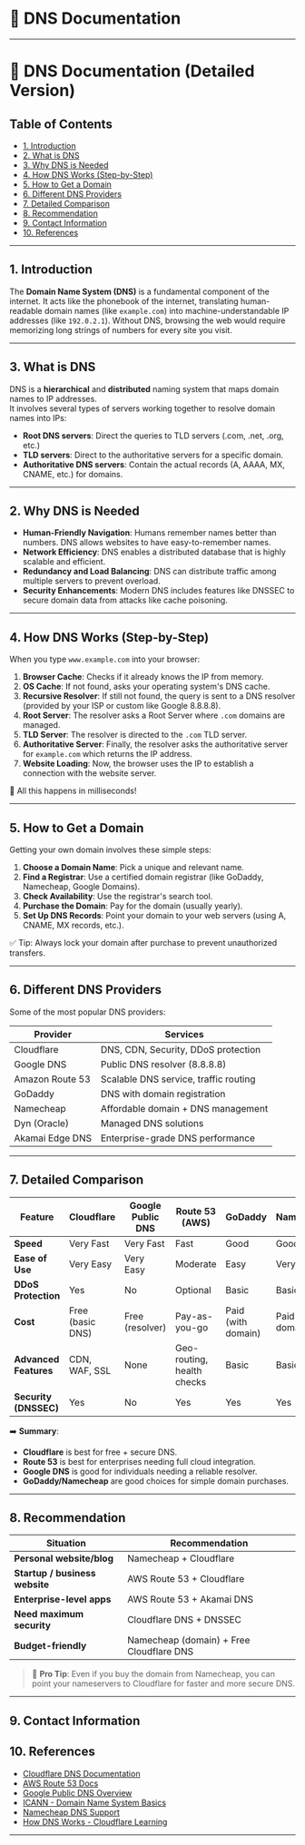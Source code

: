 # 📄 DNS Documentation 

---
# 📄 DNS Documentation (Detailed Version)

## Table of Contents
- [1. Introduction](#introduction)
- [2. What is DNS](#what-is-dns)
- [3. Why DNS is Needed](#why-dns-is-needed)
- [4. How DNS Works (Step-by-Step)](#how-dns-works-step-by-step)
- [5. How to Get a Domain](#how-to-get-a-domain)
- [6. Different DNS Providers](#different-dns-providers)
- [7. Detailed Comparison](#detailed-comparison)
- [8. Recommendation](#recommendation)
- [9. Contact Information](#contact-information)
- [10. References](#references)

---


## 1. Introduction

The **Domain Name System (DNS)** is a fundamental component of the internet. It acts like the phonebook of the internet, translating human-readable domain names (like `example.com`) into machine-understandable IP addresses (like `192.0.2.1`). Without DNS, browsing the web would require memorizing long strings of numbers for every site you visit.

---

## 3. What is DNS

DNS is a **hierarchical** and **distributed** naming system that maps domain names to IP addresses.  
It involves several types of servers working together to resolve domain names into IPs:

- **Root DNS servers**: Direct the queries to TLD servers (.com, .net, .org, etc.)
- **TLD servers**: Direct to the authoritative servers for a specific domain.
- **Authoritative DNS servers**: Contain the actual records (A, AAAA, MX, CNAME, etc.) for domains.

---

## 2. Why DNS is Needed

- **Human-Friendly Navigation**: Humans remember names better than numbers. DNS allows websites to have easy-to-remember names.
- **Network Efficiency**: DNS enables a distributed database that is highly scalable and efficient.
- **Redundancy and Load Balancing**: DNS can distribute traffic among multiple servers to prevent overload.
- **Security Enhancements**: Modern DNS includes features like DNSSEC to secure domain data from attacks like cache poisoning.

---



## 4. How DNS Works (Step-by-Step)

When you type `www.example.com` into your browser:

1. **Browser Cache**: Checks if it already knows the IP from memory.
2. **OS Cache**: If not found, asks your operating system's DNS cache.
3. **Recursive Resolver**: If still not found, the query is sent to a DNS resolver (provided by your ISP or custom like Google 8.8.8.8).
4. **Root Server**: The resolver asks a Root Server where `.com` domains are managed.
5. **TLD Server**: The resolver is directed to the `.com` TLD server.
6. **Authoritative Server**: Finally, the resolver asks the authoritative server for `example.com` which returns the IP address.
7. **Website Loading**: Now, the browser uses the IP to establish a connection with the website server.

📍 All this happens in milliseconds!

---

## 5. How to Get a Domain

Getting your own domain involves these simple steps:

1. **Choose a Domain Name**: Pick a unique and relevant name.
2. **Find a Registrar**: Use a certified domain registrar (like GoDaddy, Namecheap, Google Domains).
3. **Check Availability**: Use the registrar's search tool.
4. **Purchase the Domain**: Pay for the domain (usually yearly).
5. **Set Up DNS Records**: Point your domain to your web servers (using A, CNAME, MX records, etc.).

✅ Tip: Always lock your domain after purchase to prevent unauthorized transfers.

---

## 6. Different DNS Providers

Some of the most popular DNS providers:

| Provider          | Services                              |
|-------------------|---------------------------------------|
| Cloudflare        | DNS, CDN, Security, DDoS protection   |
| Google DNS        | Public DNS resolver (8.8.8.8)         |
| Amazon Route 53   | Scalable DNS service, traffic routing |
| GoDaddy           | DNS with domain registration          |
| Namecheap         | Affordable domain + DNS management    |
| Dyn (Oracle)      | Managed DNS solutions                 |
| Akamai Edge DNS   | Enterprise-grade DNS performance      |

---

## 7. Detailed Comparison

| Feature           | Cloudflare        | Google Public DNS | Route 53 (AWS)   | GoDaddy           | Namecheap        |
|-------------------|-------------------|-------------------|------------------|-------------------|------------------|
| **Speed**         | Very Fast          | Very Fast          | Fast             | Good              | Good             |
| **Ease of Use**   | Very Easy          | Very Easy          | Moderate         | Easy              | Very Easy        |
| **DDoS Protection** | Yes               | No                | Optional         | Basic             | Basic            |
| **Cost**          | Free (basic DNS)   | Free (resolver)    | Pay-as-you-go    | Paid (with domain) | Paid (with domain)|
| **Advanced Features** | CDN, WAF, SSL   | None              | Geo-routing, health checks | Basic | Basic |
| **Security (DNSSEC)** | Yes             | No                | Yes              | Yes               | Yes              |

➡️ **Summary**:  
- **Cloudflare** is best for free + secure DNS.
- **Route 53** is best for enterprises needing full cloud integration.
- **Google DNS** is good for individuals needing a reliable resolver.
- **GoDaddy/Namecheap** are good choices for simple domain purchases.

---

## 8. Recommendation

| Situation                     | Recommendation        |
|--------------------------------|------------------------|
| **Personal website/blog**     | Namecheap + Cloudflare |
| **Startup / business website**| AWS Route 53 + Cloudflare |
| **Enterprise-level apps**     | AWS Route 53 + Akamai DNS |
| **Need maximum security**     | Cloudflare DNS + DNSSEC |
| **Budget-friendly**           | Namecheap (domain) + Free Cloudflare DNS |

> 🚀 **Pro Tip**: Even if you buy the domain from Namecheap, you can point your nameservers to Cloudflare for faster and more secure DNS.

---

## 9. Contact Information



## 10. References

- [Cloudflare DNS Documentation](https://developers.cloudflare.com/dns/)
- [AWS Route 53 Docs](https://docs.aws.amazon.com/route53/)
- [Google Public DNS Overview](https://developers.google.com/speed/public-dns)
- [ICANN - Domain Name System Basics](https://www.icann.org/resources/pages/what-2012-02-25-en)
- [Namecheap DNS Support](https://www.namecheap.com/support/knowledgebase/category/223/dns/)
- [How DNS Works - Cloudflare Learning](https://www.cloudflare.com/learning/dns/what-is-dns/)

---
